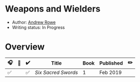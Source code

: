 # Weapons and Wielders

- Author: [Andrew Rowe](../../authors.md#andrew-rowe)
- Writing status: In Progress

# Overview

| 🎧 | 📱 | ✔️ | Title | Book | Published | ✏️ |
| - | - | - | - | - | - | - |
| ✅ | | ✅ | _Six Sacred Swords_ | 1 | Feb 2019 | |
